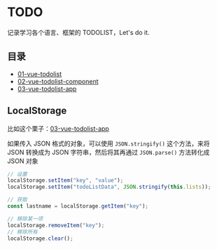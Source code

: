 # TODO

记录学习各个语言、框架的 TODOLIST，Let's do it.

## 目录

- [01-vue-todolist](./01-vue-todolist/index.html)
- [02-vue-todolist-component](./02-vue-todolist-component/index.html)
- [03-vue-todolist-app](./03-vue-todolist-app)

## LocalStorage

比如这个栗子：[03-vue-todolist-app](./03-vue-todolist-app)

如果传入 JSON 格式的对象，可以使用 `JSON.stringify()` 这个方法，来将 JSON 转换成为 JSON 字符串，然后将其再通过 `JSON.parse()` 方法转化成 JSON 对象

```js
// 设置
localStorage.setItem("key", "value");
localStorage.setItem("todoListData", JSON.stringify(this.lists));

// 获取
const lastname = localStorage.getItem("key");

// 移除某一项
localStorage.removeItem("key");
// 移除所有
localStorage.clear();
```
